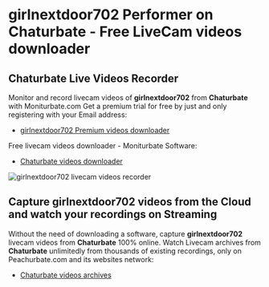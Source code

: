 # girlnextdoor702 Performer on Chaturbate - Free LiveCam videos downloader

## Chaturbate Live Videos Recorder

Monitor and record livecam videos of **girlnextdoor702** from **Chaturbate** with Moniturbate.com
Get a premium trial for free by just and only registering with your Email address:
* [girlnextdoor702 Premium videos downloader](https://moniturbate.com/request-demo-licence-key.html)

Free livecam videos downloader - Moniturbate Software:
* [Chaturbate videos downloader](https://moniturbate.com/moniturbate-download-software.html)

![girlnextdoor702 livecam videos recorder](https://peachurnet.com/templates/moniturbate-software.png)


## Capture girlnextdoor702 videos from the Cloud and watch your recordings on Streaming

Without the need of downloading a software, capture **girlnextdoor702** livecam videos from **Chaturbate** 100% online.
Watch Livecam archives from **Chaturbate** unlimitedly from thousands of existing recordings, only on Peachurbate.com and its websites network:
* [Chaturbate videos archives](https://peachurnet.com/)